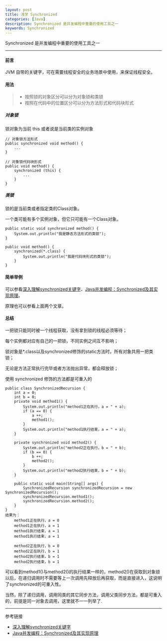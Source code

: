 ```yaml
---
layout: post
title: 浅学 Synchronized
categories: [Java]
description: Synchronized 是并发编程中重要的使用工具之一
keywords: Synchronized
---
```


Synchronized 是并发编程中重要的使用工具之一

---

#### 前言

JVM 自带的关键字，可在需要线程安全的业务场景中使用，来保证线程安全。

#### 用法

> * 按照锁的对象区分可以分为对象锁和类锁
> * 按照在代码中的位置区分可以分为方法形式和代码块形式

##### 对象锁

锁对象为当前 this 或者说是当前类的实例对象

``` 
// 对象锁方法形式
public synchronized void method() {
	...
}

// 对象锁代码块形式
public void method() {
	synchronized (this) {
		...
	}
}
```
##### 类锁

锁的是当前类或者指定类的Class对象。

一个类可能有多个实例对象，但它只可能有一个Class对象。

``` 
public static void synchronized method() {
    System.out.println("我是静态方法形式的类锁");
}

public void method() {
    synchronized(*.class) {
        System.out.println("我是代码块形式的类锁");
    }
}
```


#### 简单举例

可以参看[深入理解synchronized关键字][1]、[Java并发编程：Synchronized及其实现原理][2]。

原理也可以参看上面两个文章。

#### 总结

一把锁只能同时被一个线程获取，没有拿到锁的线程必须等待；

每个实例都对应有自己的一把锁，不同实例之间互不影响；

锁对象是*.class以及synchronized修饰的static方法时，所有对象共用一把类锁；

无论是方法正常执行完毕或者方法抛出异常，都会释放锁；

使用 synchronized 修饰的方法都是可重入的

``` 
public class SynchronizedRecursion {
    int a = 0;
    int b = 0;
    private void method1() {
        System.out.println("method1正在执行，a = " + a);
        if (a == 0) {
            a ++;
            method1();
        }
        System.out.println("method1执行结束，a = " + a);
    }

    private synchronized void method2() {
        System.out.println("method2正在执行，b = " + b);
        if (b == 0) {
            b ++;
            method2();
        }
        System.out.println("method2执行结束，b = " + b);
    }

    public static void main(String[] args) {
        SynchronizedRecursion synchronizedRecursion = new SynchronizedRecursion();
        synchronizedRecursion.method1();
        synchronizedRecursion.method2();
    }
}
结果为：
    method1正在执行，a = 0
    method1正在执行，a = 1
    method1执行结束，a = 1
    method1执行结束，a = 1

    method2正在执行，b = 0
    method2正在执行，b = 1
    method2执行结束，b = 1
    method2执行结束，b = 1
```

可以看到method1()与method2()的执行结果一样的，method2()在获取到对象锁以后，在递归调用时不需要等上一次调用先释放后再获取，而是直接进入，这说明了synchronized的可重入性。

当然，除了递归调用，调用同类的其它同步方法，调用父类同步方法，都是可重入的，前提是同一对象去调用，这里就不一一列举了.

---
参考链接
* [深入理解synchronized关键字][1]
* [Java并发编程：Synchronized及其实现原理][2]



[1]: https://mp.weixin.qq.com/s/Zwl3fUyO4igP6wE5W5IwYw
[2]: https://www.cnblogs.com/paddix/p/5367116.html


